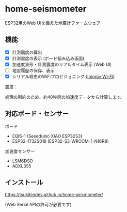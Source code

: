 # home-seismometer

ESP32用のWeb UIを備えた地震計ファームウェア

## 機能
- [x] 計測震度の算出
- [x] 計測震度の表示 (ボード組み込み画面) 
- [x] 加速度波形・計測震度のリアルタイム表示 (Web UI)
- [ ] 地震履歴の保存、表示
- [x] シリアル経由のWiFiプロビジョニング ([Improv Wi-Fi](https://www.improv-wifi.com/))

震度：

処理の制約のため、約40秒間の加速度データから計算します。


## 対応ボード・センサー
ボード
- EQIS-1 (Seeeduino XIAO ESP32S3)
- ESP32-1732S019 (ESP32-S3-WROOM-1-N16R8)


加速度センサー
- LSM6DSO
- ADXL355


## インストール
https://tsukitendev.github.io/home-seismometer/

(Web Serial APIの許可が必要です)


